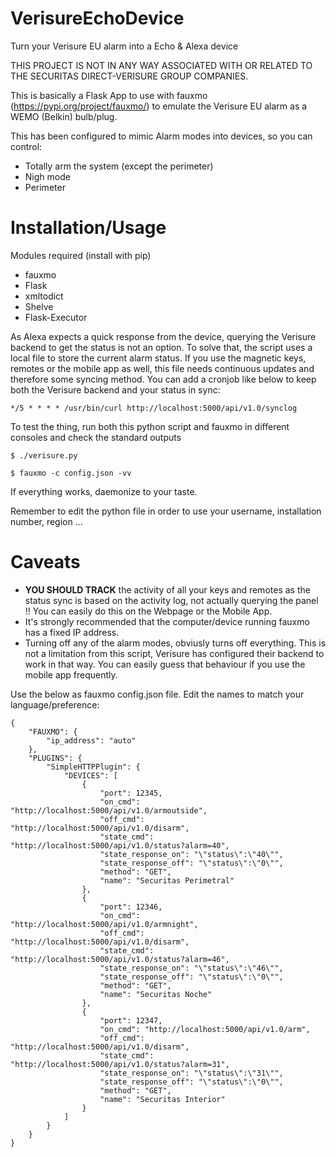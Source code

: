 # VerisureEchoDevice
Turn your Verisure EU alarm into a Echo &amp; Alexa device

THIS PROJECT IS NOT IN ANY WAY ASSOCIATED WITH OR RELATED TO THE SECURITAS DIRECT-VERISURE GROUP COMPANIES.

This is basically a Flask App to use with fauxmo (https://pypi.org/project/fauxmo/) to emulate the Verisure EU alarm as a WEMO (Belkin) bulb/plug. 

This has been configured to mimic Alarm modes into devices, so you can control:
* Totally arm the system (except the perimeter)
* Nigh mode
* Perimeter

# Installation/Usage 

Modules required (install with pip)
* fauxmo
* Flask
* xmltodict
* Shelve
* Flask-Executor

As Alexa expects a quick response from the device, querying the Verisure backend to get the status is not an option. To solve that, the script uses a local file to store the current alarm status. If you use the magnetic keys, remotes or the mobile app as well, this file needs continuous updates and therefore some syncing method. You can add a cronjob like below to keep both the Verisure backend and your status in sync:

```
*/5 * * * * /usr/bin/curl http://localhost:5000/api/v1.0/synclog
```

To test the thing, run both this python script and fauxmo in different consoles and check the standard outputs

```
$ ./verisure.py 
```

```
$ fauxmo -c config.json -vv
```

If everything works, daemonize to your taste.

Remember to edit the python file in order to use your username, installation number, region ...

# Caveats
* **YOU SHOULD TRACK** the activity of all your keys and remotes as the status sync is based on the activity log, not actually querying the panel !! You can easily do this on the Webpage or the Mobile App.
* It's strongly recommended that the computer/device running fauxmo has a fixed IP address.
* Turning off any of the alarm modes, obviusly turns off everything. This is not a limitation from this script, Verisure has configured their backend to work in that way. You can easily guess that behaviour if you use the mobile app frequently. 

Use the below as fauxmo config.json file. Edit the names to match your language/preference:

```
{
    "FAUXMO": {
        "ip_address": "auto"
    },
    "PLUGINS": {
        "SimpleHTTPPlugin": {
            "DEVICES": [
                {
                    "port": 12345,
                    "on_cmd": "http://localhost:5000/api/v1.0/armoutside",
                    "off_cmd": "http://localhost:5000/api/v1.0/disarm",
                    "state_cmd": "http://localhost:5000/api/v1.0/status?alarm=40",
                    "state_response_on": "\"status\":\"40\"",
                    "state_response_off": "\"status\":\"0\"",
                    "method": "GET",
                    "name": "Securitas Perimetral"
                },
                {
                    "port": 12346,
                    "on_cmd": "http://localhost:5000/api/v1.0/armnight",
                    "off_cmd": "http://localhost:5000/api/v1.0/disarm",
                    "state_cmd": "http://localhost:5000/api/v1.0/status?alarm=46",
                    "state_response_on": "\"status\":\"46\"",
                    "state_response_off": "\"status\":\"0\"",
                    "method": "GET",
                    "name": "Securitas Noche"
                },
                {
                    "port": 12347,
                    "on_cmd": "http://localhost:5000/api/v1.0/arm",
                    "off_cmd": "http://localhost:5000/api/v1.0/disarm",
                    "state_cmd": "http://localhost:5000/api/v1.0/status?alarm=31",
                    "state_response_on": "\"status\":\"31\"",
                    "state_response_off": "\"status\":\"0\"",
                    "method": "GET",
                    "name": "Securitas Interior"
                }
            ]
        }
    }
}
```
